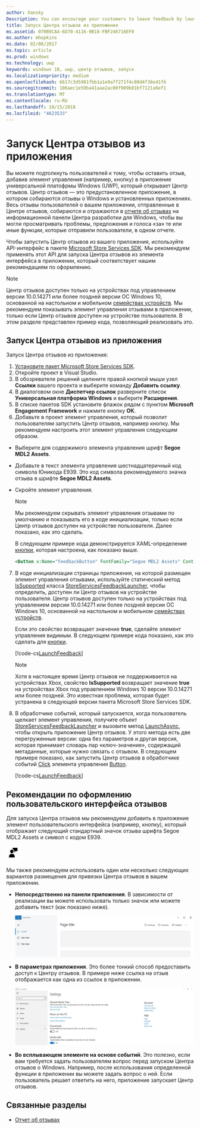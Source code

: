```yaml
---
author: Xansky
Description: You can encourage your customers to leave feedback by launching Feedback Hub from your app.
title: Запуск Центра отзывов из приложения
ms.assetid: 070B9CA4-6D70-4116-9B18-FBF246716EF0
ms.author: mhopkins
ms.date: 02/08/2017
ms.topic: article
ms.prod: windows
ms.technology: uwp
keywords: windows 10, uwp, центр отзывов, запуск
ms.localizationpriority: medium
ms.openlocfilehash: 6617c3d5901fbb1a1e9a7f271f4c80d4f38e41f6
ms.sourcegitcommit: 106aec1e59ba41aae2ac00f909b81bf7121a6ef1
ms.translationtype: MT
ms.contentlocale: ru-RU
ms.lasthandoff: 10/15/2018
ms.locfileid: "4623533"
---
```

# <a name="launch-feedback-hub-from-your-app"></a>Запуск Центра отзывов из приложения

Вы можете подтолкнуть пользователей к тому, чтобы оставить отзыв, добавив элемент управления (например, кнопку) в приложение универсальной платофрмы Windows (UWP), который открывает Центр отзывов. Центр отзывов — это предустановленное приложение, в котором собираются отзывы о Windows и установленных приложениях. Весь отзывы пользователей о вашем приложении, отправленные в Центре отзывов, собираются и отражаются в [отчете об отзывах](../publish/feedback-report.md) на информационной панели Центра разработки для Windows, чтобы вы могли просматривать проблемы, предложения и голоса «за» те или иные функции, которые отправили пользователи, в одном отчете.

Чтобы запустить Центр отзывов из вашего приложения, используйте API-интерфейс в пакете [Microsoft Store Services SDK](http://aka.ms/store-em-sdk). Мы рекомендуем применять этот API для запуска Центра отзывов из элемента интерфейса в приложении, который соответствует нашим рекомендациям по оформлению.

> [!NOTE]
> Центр отзывов доступен только на устройствах под управлением версии 10.0.14271 или более поздней версии ОС Windows 10, основанной на настольном и мобильном [семействах устройств](https://msdn.microsoft.com/windows/uwp/get-started/universal-application-platform-guide#device-families). Мы рекомендуем показывать элемент управления отзывами в приложении, только если Центр отзывов доступен на устройстве пользователя. В этом разделе представлен пример кода, позволяющий реализовать это.

## <a name="how-to-launch-feedback-hub-from-your-app"></a>Запуск Центра отзывов из приложения

Запуск Центра отзывов из приложения:

1. [Установите пакет Microsoft Store Services SDK](microsoft-store-services-sdk.md#install-the-sdk).
2. Откройте проект в Visual Studio.
3. В обозревателе решений щелкните правой кнопкой мыши узел **Ссылки** вашего проекта и выберите команду **Добавить ссылку**.
4. В диалоговом окне **Диспетчер ссылок** разверните список **Универсальная платформа Windows** и выберите **Расширения**.
5. В списке пакетов SDK установите флажок рядом с пунктом **Microsoft Engagement Framework** и нажмите кнопку **ОК**.
6. Добавьте в проект элемент управления, который позволит пользователям запустить Центр отзывов, например кнопку. Мы рекомендуем настроить этот элемент управления следующим образом.
  * Выберите для содержимого элемента управления шрифт **Segoe MDL2 Assets**.
  * Добавьте в текст элемента управления шестнадцатеричный код символа Юникода E939. Это код символа рекомендуемого значка отзыва в шрифте **Segoe MDL2 Assets**.
  * Скройте элемент управления.
    > [!NOTE]
    > Мы рекомендуем скрывать элемент управления отзывами по умолчанию и показывать его в коде инициализации, только если Центр отзывов доступен на устройстве пользователя. Далее показано, как это сделать.

    В следующем примере кода демонстрируется XAML-определение [кнопки](https://docs.microsoft.com/uwp/api/Windows.UI.Xaml.Controls.Button), которая настроена, как показано выше.

    ```XML
    <Button x:Name="feedbackButton" FontFamily="Segoe MDL2 Assets" Content="&#xE939;" HorizontalAlignment="Left" Margin="138,352,0,0" VerticalAlignment="Top" Visibility="Collapsed"  Click="feedbackButton_Click"/>
    ```

7. В коде инициализации страницы приложения, на которой размещен элемент управления отзывами, используйте статический метод [IsSupported](https://docs.microsoft.com/uwp/api/microsoft.services.store.engagement.storeservicesfeedbacklauncher.issupported) класса [StoreServicesFeedbackLauncher](https://docs.microsoft.com/uwp/api/microsoft.services.store.engagement.storeservicesfeedbacklauncher), чтобы определить, доступен ли Центр отзывов на устройстве пользователя. Центр отзывов доступен только на устройствах под управлением версии 10.0.14271 или более поздней версии ОС Windows 10, основанной на настольном и мобильном [семействах устройств](https://msdn.microsoft.com/windows/uwp/get-started/universal-application-platform-guide#device-families).

    Если это свойство возвращает значение **true**, сделайте элемент управления видимым. В следующем примере кода показано, как это сделать для [кнопки](https://msdn.microsoft.com/library/windows/apps/windows.ui.xaml.controls.button.aspx).

    [!code-cs[LaunchFeedback](./code/StoreSDKSamples/cs/FeedbackPage.xaml.cs#ToggleFeedbackVisibility)]
      > [!NOTE]
      > Хотя в настоящее время Центр отзывов не поддерживается на устройствах Xbox, свойство **IsSupported** возвращает значение **true** на устройствах Xbox под управлением Windows 10 версии 10.0.14271 или более поздней. Это известная проблема, которая будет устранена в следующей версии пакета Microsoft Store Services SDK.  

8. В обработчике событий, который запускается, когда пользователь щелкает элемент управления, получите объект [StoreServicesFeedbackLauncher](https://docs.microsoft.com/uwp/api/microsoft.services.store.engagement.storeservicesfeedbacklauncher) и вызовите метод [LaunchAsync](https://docs.microsoft.com/uwp/api/microsoft.services.store.engagement.storeservicesfeedbacklauncher.launchasync), чтобы открыть приложение Центр отзывов. У этого метода есть две перегруженные версии: одна без параметров и другая версия, которая принимает словарь пар «ключ-значение», содержащий метаданные, которые нужно связать с отзывом. В следующем примере показано, как запустить Центр отзывов в обработчике событий [Click](https://docs.microsoft.com/uwp/api/windows.ui.xaml.controls.primitives.buttonbase.click) элемента управления [Button](https://docs.microsoft.com/uwp/api/Windows.UI.Xaml.Controls.Button).

    [!code-cs[LaunchFeedback](./code/StoreSDKSamples/cs/FeedbackPage.xaml.cs#FeedbackButtonClick)]

## <a name="design-recommendations-for-your-feedback-ui"></a>Рекомендации по оформлению пользовательского интерфейса отзывов

Для запуска Центра отзывов мы рекомендуем добавить в приложение элемент пользовательского интерфейса (например, кнопку), который отображает следующий стандартный значок отзыва шрифта Segoe MDL2 Assets и символ с кодом E939.

![Значок отзыва](images/feedback_icon.PNG)

Мы также рекомендуем использовать один или несколько следующих вариантов размещения для привязки Центра отзывов в вашем приложении.
* **Непосредственно на панели приложения**. В зависимости от реализации вы можете использовать только значок или можете добавить текст (как показано ниже).

  ![Значок отзыва](images/feedback_appbar_placement.png)

* **В параметрах приложения**. Это более тонкий способ предоставить доступ к Центру отзывов. В примере ниже ссылка на отзыв отображается как одна из ссылок в приложении.

  ![Значок отзыва](images/feedback_settings_placement.png)

* **Во всплывающем элементе на основе событий**. Это полезно, если вам требуется задать пользователям вопрос перед запуском Центра отзывов о Windows. Например, после использования определенной функции в приложении вы можете задать вопрос о ней. Если пользователь решает ответить на него, приложение запускает Центр отзывов.


## <a name="related-topics"></a>Связанные разделы

* [Отчет об отзывах](../publish/feedback-report.md)
